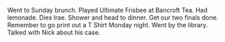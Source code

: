 Went to Sunday brunch. Played Ultimate Frisbee at Bancroft Tea. Had lemonade. Dies Irae. Shower and head to dinner. Get our two finals done. Remember to go print out a T Shirt Monday night. Went by the library. Talked with Nick about his case.